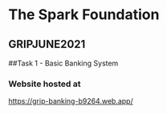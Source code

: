 # The Spark Foundation

##  GRIPJUNE2021

##Task 1 - Basic Banking System

### Website hosted at

https://grip-banking-b9264.web.app/

